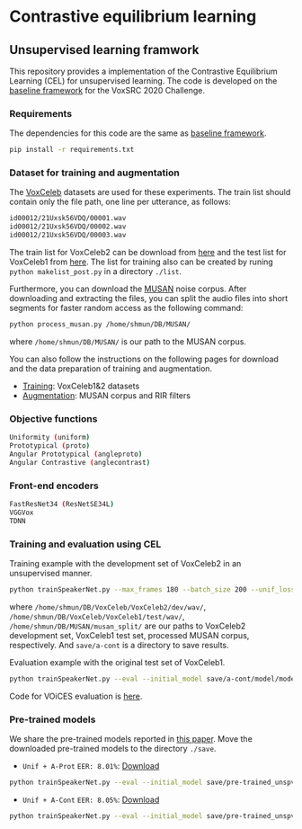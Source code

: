 # Contrastive equilibrium learning


## Unsupervised learning framwork
This repository provides a implementation of the Contrastive Equilibrium Learning (CEL) for unsupervised learning.
The code is developed on the [baseline framework](https://github.com/joonson/voxceleb_unsupervised) for the VoxSRC 2020 Challenge.


### Requirements
The dependencies for this code are the same as [baseline framework](https://github.com/joonson/voxceleb_unsupervised).
```bash
pip install -r requirements.txt
```


### Dataset for training and augmentation
The [VoxCeleb](http://www.robots.ox.ac.uk/~vgg/data/voxceleb/) datasets are used for these experiments.
The train list should contain only the file path, one line per utterance, as follows:
```bash
id00012/21Uxsk56VDQ/00001.wav
id00012/21Uxsk56VDQ/00002.wav
id00012/21Uxsk56VDQ/00003.wav
```
The train list for VoxCeleb2 can be download from [here](https://drive.google.com/file/d/1K9qpPNqhH4Ib3rqz6sFBUbrDLXGc8Tg7/view?usp=sharing) and the test list for VoxCeleb1 from [here](https://drive.google.com/file/d/1Lfb0bJAbE2zSCXfhLhJUQxDgro_mHRiq/view?usp=sharing).
The list for training also can be created by runing `python makelist_post.py` in a directory `./list`.

Furthermore, you can download the [MUSAN](https://www.openslr.org/17/) noise corpus.
After downloading and extracting the files, you can split the audio files into short segments for faster random access as the following command:
```bash
python process_musan.py /home/shmun/DB/MUSAN/
```
where `/home/shmun/DB/MUSAN/` is our path to the MUSAN corpus.

You can also follow the instructions on the following pages for download and the data preparation of training and augmentation.
+ [Training](https://github.com/clovaai/voxceleb_trainer): VoxCeleb1&2 datasets
+ [Augmentation](https://github.com/joonson/voxceleb_unsupervised): MUSAN corpus and RIR filters


### Objective functions
```bash
Uniformity (uniform)
Prototypical (proto)
Angular Prototypical (angleproto)
Angular Contrastive (anglecontrast)
```


### Front-end encoders
```bash
FastResNet34 (ResNetSE34L)
VGGVox
TDNN
```


### Training and evaluation using CEL
Training example with the development set of VoxCeleb2 in an unsupervised manner.
```bash
python trainSpeakerNet.py --max_frames 180 --batch_size 200 --unif_loss uniform --sim_loss anglecontrast --augment_anchor --augment_type 3 --save_path save/a-cont --train_list list/train_vox2.txt --test_list list/test_vox1.txt --train_path /home/shmun/DB/VoxCeleb/VoxCeleb2/dev/wav/ --test_path /home/shmun/DB/VoxCeleb/VoxCeleb1/test/wav/ --musan_path /home/shmun/DB/MUSAN/musan_split/
```
where `/home/shmun/DB/VoxCeleb/VoxCeleb2/dev/wav/`, `/home/shmun/DB/VoxCeleb/VoxCeleb1/test/wav/`, `/home/shmun/DB/MUSAN/musan_split/` are our paths to VoxCeleb2 development set, VoxCeleb1 test set, processed MUSAN corpus, respectively. And `save/a-cont` is a directory to save results.

Evaluation example with the original test set of VoxCeleb1.
```bash
python trainSpeakerNet.py --eval --initial_model save/a-cont/model/model000000001.model --test_list list/test_vox1.txt --test_path /home/shmun/DB/VoxCeleb/VoxCeleb1/test/wav/
```
Code for VOiCES evaluation is [here](https://github.com/msh9184/contrastive-equilibrium-learning/tree/master/eval_VOiCES).


### Pre-trained models
We share the pre-trained models reported in [this paper](). Move the downloaded pre-trained models to the directory `./save`.

+ `Unif + A-Prot` `EER: 8.01%`: [Download](https://drive.google.com/file/d/1j1gFZ52a10UT6EpT_HqahbEbq2zp97cT/view?usp=sharing)
```bash
python trainSpeakerNet.py --eval --initial_model save/pre-trained_unspv_unif-a-prot.model --test_list list/test_vox1.txt --test_path /home/shmun/DB/VoxCeleb/VoxCeleb1/test/wav/
```

+ `Unif + A-Cont` `EER: 8.05%`: [Download](https://drive.google.com/file/d/1RZdAU6efbRSmUsIwqW0Q_mpEwdAbm7xY/view?usp=sharing)
```bash
python trainSpeakerNet.py --eval --initial_model save/pre-trained_unspv_unif-a-cont.model --test_list list/test_vox1.txt --test_path /home/shmun/DB/VoxCeleb/VoxCeleb1/test/wav/
```
